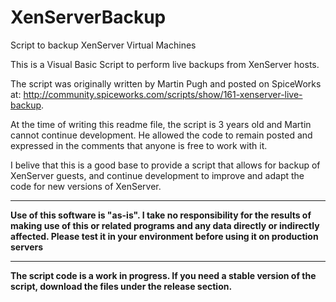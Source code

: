 # XenServerBackup
Script to backup XenServer Virtual Machines

This is a Visual Basic Script to perform live backups from XenServer hosts.

The script was originally written by Martin Pugh and posted on SpiceWorks at:  http://community.spiceworks.com/scripts/show/161-xenserver-live-backup.

At the time of writing this readme file, the script is 3 years old and Martin cannot continue development. He allowed the code to remain posted and expressed in the comments that anyone is free to work with it.

I belive that this is a good base to provide a script that allows for backup of XenServer guests, and continue development to improve and adapt the code for new versions of XenServer.

***
**Use of this software is "as-is". I take no responsibility for the results of making use of this or related programs and any data directly or indirectly affected. Please test it in your environment before using it on production servers**
***
**The script code is a work in progress. If you need a stable version of the script, download the files under the release section.**

